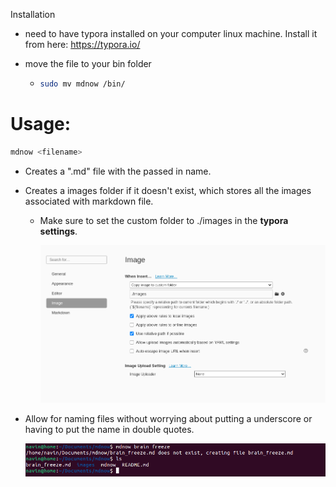 Installation

- need to have typora installed on your computer linux machine. Install it from here: https://typora.io/

- move the file to your bin folder

  - ```bash
    sudo mv mdnow /bin/
    ```



# Usage: 

```bash
mdnow <filename>
```



- Creates a ".md" file with the passed in name.

- Creates a images folder if it doesn't exist,  which stores all the images associated with markdown file. 

  - Make sure to set the custom folder to ./images in the **typora settings**.

    ![image-20210417141742522](images/image-20210417141742522.png)

- Allow for naming files  without worrying about putting a  underscore or having to put the name in double quotes.

  ![image-20210417142026101](images/image-20210417142026101.png)

  